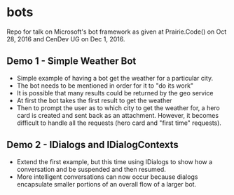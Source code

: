 # bots
Repo for talk on Microsoft's bot framework as given at Prairie.Code() on Oct 28, 2016 and CenDev UG on Dec 1, 2016.

## Demo 1 - Simple Weather Bot
 * Simple example of having a bot get the weather for a particular city.
 * The bot needs to be mentioned in order for it to "do its work"
 * It is possible that many results could be returned by the geo service
 * At first the bot takes the first result to get the weather
 * Then to prompt the user as to which city to get the weather for, a hero card is created and sent back as an attachment. However, it becomes difficult to handle all the requests (hero card and "first time" requests).
 
 ## Demo 2 - IDialogs and IDialogContexts
 * Extend the first example, but this time using IDialogs to show how a conversation and be suspended and then resumed.
 * More intelligent conversations can now occur because dialogs encapsulate smaller portions of an overall flow of a larger bot.
 

